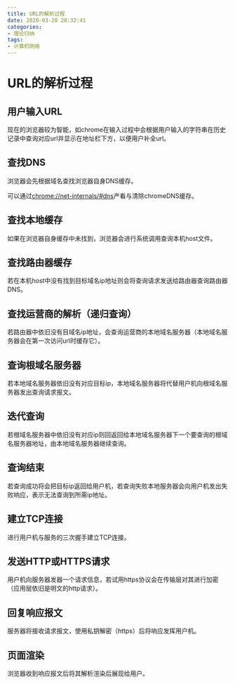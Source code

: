 ```yaml
---
title: URL的解析过程
date: 2020-03-28 20:32:41
categories: 
- 理论归纳
tags:
- 计算机网络
---
```


# URL的解析过程

## 用户输入URL

现在的浏览器较为智能，如chrome在输入过程中会根据用户输入的字符串在历史记录中查询对应url并显示在地址栏下方，以便用户补全url。

## 查找DNS

浏览器会先根据域名查找浏览器自身DNS缓存。

可以通过[chrome://net-internals/#dns](chrome://net-internals/#dns)产看与清除chromeDNS缓存。

## 查找本地缓存

如果在浏览器自身缓存中未找到，浏览器会进行系统调用查询本机host文件。

## 查找路由器缓存

若在本机host中没有找到目标域名ip地址则会将查询请求发送给路由器查询路由器DNS。

## 查找运营商的解析（递归查询）

若路由器中依旧没有目域名ip地址，会查询运营商的本地域名服务器（本地域名服务器会在第一次访问url时缓存它）。

## 查询根域名服务器

若本地域名服务器依旧没有对应目标ip，本地域名服务器将代替用户机向根域名服务器发出查询请求报文。

## 迭代查询

若根域名服务器中依旧没有对应ip则回返回给本地域名服务器下一个要查询的根域名服务器地址，由本地域名服务器继续查询。

## 查询结束

若查询成功将会把目标ip返回给用户机，若查询失败本地服务器会向用户机发出失败响应，表示无法查询到所需ip地址。

## 建立TCP连接

进行用户机与服务的三次握手建立TCP连接。

## 发送HTTP或HTTPS请求

用户机向服务器发器一个请求信息，若试用https协议会在传输层对其进行加密（应用层依旧是明文的http请求）。

## 回复响应报文

服务器将接收请求报文，使用私钥解密（https）后将响应发挥用户机。

## 页面渲染

浏览器收到响应报文后将其解析渲染后展现给用户。